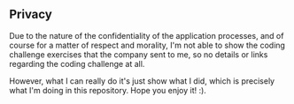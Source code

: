 ## Privacy

Due to the nature of the confidentiality of the application processes, and of course for a matter of respect and morality, I'm not able to show the coding challenge exercises that the company sent to me, so no details or links regarding the coding challenge at all.

However, what I can really do it's just show what I did, which is precisely what I'm doing in this repository. Hope you enjoy it! :).
